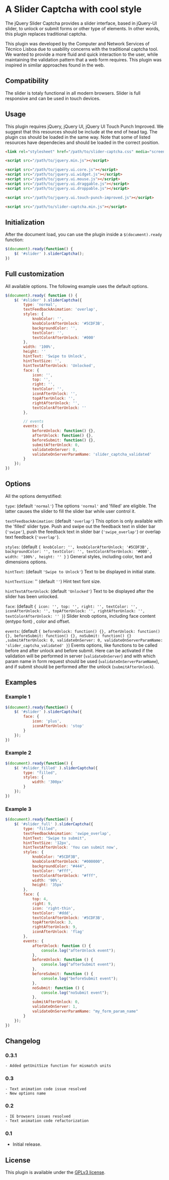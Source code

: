 A Slider Captcha with cool style
========================

The jQuery Slider Captcha provides a slider interface, based in jQuery-UI slider, to unlock or submit forms or other type of elements. In other words, this plugin replaces traditional captcha. 

This plugin was developed by the Computer and Network Services of Técnico Lisboa due to usability concerns with the traditional captcha tool. We wanted to provide a more fluid and quick interaction to the user, while maintaining the validation pattern that a web form requires. This plugin was inspired in similar approaches found in the web.


## Compatibility

The slider is totaly functional in all modern browsers. Slider is full responsive and can be used in touch devices.


## Usage

This plugin requires jQuery, jQuery UI, jQuery UI Touch Punch Improved. We suggest that this resources should be include at the end of head tag. The plugin css should be loaded in the same way. Note that some of listed resources have dependecies and should be loaded in the correct position.

```html
<link rel="stylesheet" href="/path/to/slider-captcha.css" media="screen">

<script src="/path/to/jquery.min.js"></script>

<script src="/path/to/jquery.ui.core.js"></script>
<script src="/path/to/jquery.ui.widget.js"></script>
<script src="/path/to/jquery.ui.mouse.js"></script>
<script src="/path/to/jquery.ui.draggable.js"></script>
<script src="/path/to/jquery.ui.droppable.js"></script>

<script src="/path/to/jquery.ui.touch-punch-improved.js"></script>

<script src="/path/to/slider-captcha.min.js"></script>
```

## Initialization

After the document load, you can use the plugin inside a `$(document).ready` function:

```javascript
$(document).ready(function() {
	$( '#slider' ).sliderCaptcha();	
})
```

## Full customization

All available options. The following example uses the default options.

```javascript
$(document).ready( function () {
	$( '#slider' ).sliderCaptcha({
		type: 'normal',
		textFeedbackAnimation: 'overlap',
		styles: {
			knobColor: '',
			knobColorAfterUnlock: '#5CDF3B',
			backgroundColor: '',
			textColor: '',
			textColorAfterUnlock: '#000'
		},
		width: '100%',
		height: ''
		hintText: 'Swipe to Unlock',
		hintTextSize: '',
		hintTextAfterUnlock: 'Unlocked',
		face: {
			icon: '',
			top: '',
			right: '',
			textColor: '',
			iconAfterUnlock: '',
			topAfterUnlock: '',
			rightAfterUnlock: '',
			textColorAfterUnlock: ''
		},

		// events
		events: {
			beforeUnlock: function() {},
			afterUnlock: function() {},
			beforeSubmit: function() {},
			submitAfterUnlock: 0,
			validateOnServer: 0,
			validateOnServerParamName: 'slider_captcha_validated'
		}		
	});
})
```

## Options

All the options demystified:

`type`: (default `'normal'`) The options `'normal'` and 'filled' are eligible. The latter causes the slider to fill the slider bar while user control it.

`textFeedbackAnimation`: (default `'overlap'`) This option is only available with the 'filled' slider type. Push and swipe out the feedback text in slider bar (`'swipe'`), push the feedback text in slider bar (`'swipe_overlap'`) or overlap text feedback (`'overlap'`).

`styles`: (default `{ knobColor: '', knobColorAfterUnlock: '#5CDF3B', backgroundColor: '', textColor: '', textColorAfterUnlock: '#000', width: '100%', height: '' }` ) General styles, including color, text and dimensions options.

`hintText`: (default `'Swipe to Unlock'`) Text to be displayed in initial state.

`hintTextSize`: '' (default `''`) Hint text font size.

`hintTextAfterUnlock`: (default `'Unlocked'`) Text to be displayed after the slider has been unlocked.

`face`: (default `{ icon: '', top: '', right: '', textColor: '', iconAfterUnlock: '', topAfterUnlock: '', rightAfterUnlock: '', textColorAfterUnlock: '' }`) Slider knob options, including face content (entypo font) , color and offset.

`events`: (default `{ beforeUnlock: function() {}, afterUnlock: function() {}, beforeSubmit: function() {}, noSubmit: function() {} ,submitAfterUnlock: 0, validateOnServer: 0, validateOnServerParamName: 'slider_captcha_validated' }`) Events options, like functions to be called before and after unlock and before submit. Here can be activated if the validation will be performed in server (`validateOnServer`) and with which param name in form request should be used (`validateOnServerParamName`), and if submit should be performed after the unlock (`submitAfterUnlock`).


## Examples

### Example 1

```javascript
$(document).ready(function() {
	$( '#slider' ).sliderCaptcha({
		face: {
			icon: 'plus',
			iconAfterUnlock: 'stop'
		}
	});
})
```

### Example 2

```javascript
$(document).ready(function() {
	$( '#slider_filled' ).sliderCaptcha({
		type: "filled",
		styles: {
			width: '300px'
		}
	});
})
```

### Example 3

```javascript
$(document).ready(function() {
	$( '#slider_full' ).sliderCaptcha({
		type: "filled",
		textFeedbackAnimation: 'swipe_overlap',
		hintText: "Swipe to submit",
		hintTextSize: '12px',
		hintTextAfterUnlock: 'You can submit now',
		styles: {
			knobColor: "#5CDF3B",
			knobColorAfterUnlock: "#000000",
			backgroundColor: "#444",
			textColor: "#fff",
			textColorAfterUnlock: "#fff",
			width: '90%',
			height: '35px'
		},
		face: {
			top: 4,
			right: 9,
			icon: 'right-thin',
			textColor: '#ddd',
			textColorAfterUnlock: '#5CDF3B',
			topAfterUnlock: 3,
			rightAfterUnlock: 9,				
			iconAfterUnlock: 'flag'
		},
		events: {
			afterUnlock: function () {
				console.log("afterUnlock event");
			},
			beforeUnlock: function () {
				console.log("afterSubmit event");
			},
			beforeSubmit: function () {
				console.log("beforeSubmit event");
			},
			noSubmit: function () {
				console.log("noSubmit event");
			},			
			submitAfterUnlock: 0,
			validateOnServer: 1,
			validateOnServerParamName: "my_form_param_name"
		}
	});
})
```


## Changelog

### 0.3.1
	- Added getUnitSize function for mismatch units

### 0.3
	- Text animation code issue resolved
	- New options name

### 0.2
	- IE browsers issues resolved
	- Text animation code refactorization

### 0.1
 - Initial release.

## License

This plugin is available under the [GPLv3 license](https://www.gnu.org/copyleft/gpl.html).